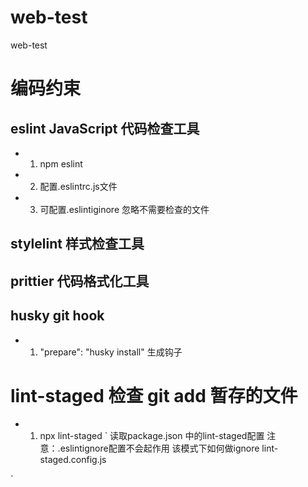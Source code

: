 # web-test

web-test

# 编码约束
## eslint JavaScript 代码检查工具
+ 1. npm eslint 
+ 2. 配置.eslintrc.js文件
+ 3. 可配置.eslintiginore 忽略不需要检查的文件
## stylelint 样式检查工具
## prittier 代码格式化工具
## husky git hook
+ 1.  "prepare": "husky install" 生成钩子

# lint-staged 检查 git add 暂存的文件
+ 1. npx lint-staged 
`
读取package.json 中的lint-staged配置
注意：.eslintignore配置不会起作用
该模式下如何做ignore lint-staged.config.js

`
